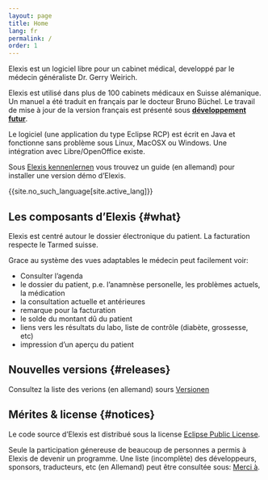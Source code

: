```yaml
---
layout: page
title: Home
lang: fr
permalink: /
order: 1
---
```


Elexis est un logiciel libre pour un cabinet médical, developpé par le
médecin généraliste Dr. Gerry Weirich.

Elexis est utilisé dans plus de 100 cabinets médicaux en Suisse
alémanique. Un manuel a été traduit en français par le docteur Bruno
Büchel. Le travail de mise à jour de la version français est présenté sous **[développement futur]({{site.baseurl}}/sponsoring)**.

Le logiciel (une application du type Eclipse RCP) est écrit en Java et
fonctionne sans problème sous Linux, MacOSX ou Windows. Une intégration
avec Libre/OpenOffice existe.

Sous [Elexis kennenlernen](https://wiki.elexis.info/Installation_Elexis_3.0_OpenSource) vous trouvez un guide
(en allemand) pour installer une version démo d’Elexis.

{{site.no_such_language[site.active_lang]}}


Les composants d’Elexis {#what}
-----------------------

Elexis est centré autour le dossier électronique du patient. La
facturation respecte le Tarmed suisse.

Grace au système des vues adaptables le médecin peut facilement voir:
* Consulter l’agenda
* le dossier du patient, p.e. l’anamnèse personelle, les problèmes
actuels, la médication
* la consultation actuelle et antérieures
* remarque pour la facturation
* le solde du montant dû du patient
* liens vers les résultats du labo, liste de contrôle (diabète,
grossesse, etc)
* impression d’un aperçu du patient

Nouvelles versions {#releases}
-----
Consultez la liste des verions (en allemand) sours [Versionen](/index.html#releases)


Mérites & license {#notices}
-----------------

Le code source d’Elexis est distribué sous la license [Eclipse Public
License](epl-v10.html).

Seule la participation génereuse de beaucoup de personnes a permis à
Elexis de devenir un programme. Une liste (incomplète) des développeurs,
sponsors, traducteurs, etc (en Allemand) peut être consultée sous:
[Merci à]({{site.baseurl}}/contributors).

